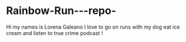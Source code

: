 # Rainbow-Run---repo-
Hi my names is Lorena Galeano 
I love to go on runs with my dog eat ice cream and listen to true crime podcast ! 
